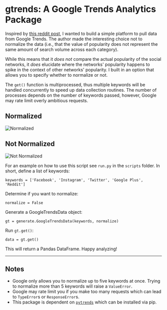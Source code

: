 # gtrends: A Google Trends Analytics Package

Inspired by [this reddit post](https://www.reddit.com/r/dataisbeautiful/comments/8ahy05/internet_communities_popularity_on_google_trends/), I wanted to build a simple platform to pull data from Google Trends. The author made the interesting choice not to normalize the data (i.e., that the value of popularity does not represent the same amount of search volume across each category). 

While this means that it _does not_ compare the actual popularity of the social networks, it _does_ elucidate where the networks' popularity happens to spike in the context of other networks' popularity. I built in an option that allows you to specify whether to normalize or not.

The `get()` function is multiprocessed, thus multiple keywords will be handled concurrently to speed up data collection routines. The number of processes depends on the number of keywords passed, however, Google may rate limit overly ambitious requests.

## Normalized

![Normalized](https://i.imgur.com/AU0c7fu.png)

## Not Normalized

![Not Normalized](https://i.imgur.com/120geGD.png)

For an example on how to use this script see `run.py` in the `scripts` folder. In short, define a list of keywords:

    keywords = ['Facebook', 'Instagram', 'Twitter', 'Google Plus', 'Reddit']

Determine if you want to normalize:

    normalize = False

Generate a GoogleTrendsData object:

    gt = generate.GoogleTrendsData(keywords, normalize)

Run `gt.get()`:

    data = gt.get()

This will return a Pandas DataFrame. Happy analyzing!

***

## Notes

- Google only allows you to normalize up to five keywords at once. Trying to normalize more than 5 keywords will raise a `ValueError`.
- Google may rate limit you if you make too many requests which can lead to `TypeError`s or `ResponseError`s.
- This package is dependent on [`pytrends`](https://github.com/GeneralMills/pytrends) which can be installed via pip.